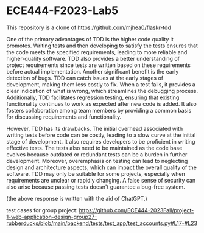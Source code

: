 # ECE444-F2023-Lab5

This repository is a clone of https://github.com/mjhea0/flaskr-tdd

One of the primary advantages of TDD is the higher code quality it promotes. Writing tests and then developing to satisfy the tests ensures that the code meets the specified requirements, leading to more reliable and higher-quality software. TDD also provides a better understanding of project requirements since tests are written based on these requirements before actual implementation. Another significant benefit is the early detection of bugs. TDD can catch issues at the early stages of development, making them less costly to fix. When a test fails, it provides a clear indication of what is wrong, which streamlines the debugging process. Additionally, TDD facilitates regression testing, ensuring that existing functionality continues to work as expected after new code is added. It also fosters collaboration among team members by providing a common basis for discussing requirements and functionality.

However, TDD has its drawbacks. The initial overhead associated with writing tests before code can be costly, leading to a slow curve at the initial stage of development. It also requires developers to be proficient in writing effective tests. The tests also need to be maintained as the code base evolves because outdated or redundant tests can be a burden in further development. Moreover, overemphasis on testing can lead to neglecting design and architecture aspects, which can impact the overall quality of the software. TDD may only be suitable for some projects, especially when requirements are unclear or rapidly changing. A false sense of security can also arise because passing tests doesn't guarantee a bug-free system. 

(the above response is written with the aid of ChatGPT.)

test cases for group project: https://github.com/ECE444-2023Fall/project-1-web-application-design-group27-rubberducks/blob/main/backend/tests/test_app/test_accounts.py#L17-#L23
